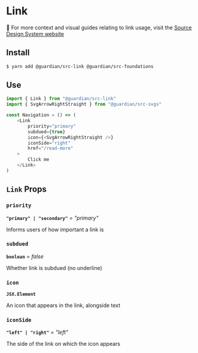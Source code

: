 # Link

📣 For more context and visual guides relating to link usage, visit the [Source Design System website](https://www.theguardian.design/2a1e5182b/p/43c26b)

## Install

```sh
$ yarn add @guardian/src-link @guardian/src-foundations
```

## Use

```js
import { Link } from "@guardian/src-link"
import { SvgArrowRightStraight } from "@guardian/src-svgs"

const Navigation = () => (
    <Link
        priority="primary"
        subdued={true}
        icon={<SvgArrowRightStraight />}
        iconSide="right"
        href="/read-more"
    >
        Click me
    </Link>
)
```

## `Link` Props

### `priority`

**`"primary" | "secondary"`** _= "primary"_

Informs users of how important a link is

### `subdued`

**`boolean`** _= false_

Whether link is subdued (no underline)

### `icon`

**`JSX.Element`**

An icon that appears in the link, alongside text

### `iconSide`

**`"left" | "right"`** _= "left"_

The side of the link on which the icon appears
